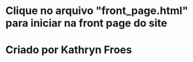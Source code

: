 # Clique no arquivo "front_page.html" para iniciar na front page do site
# Criado por Kathryn Froes
